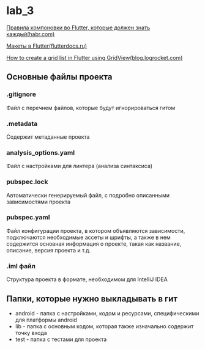 # lab_3

[Правила компоновки во Flutter, которые должен знать каждый(habr.com)](https://habr.com/ru/post/500210/)

[Макеты в Flutter(flutterdocs.ru)](https://flutterdocs.ru/makety-v-flutter/)

[How to create a grid list in Flutter using GridView(blog.logrocket.com)](https://blog.logrocket.com/how-to-create-a-grid-list-in-flutter-using-gridview/)

## Основные файлы проекта

### .gitignore

Файл с перечнем файлов, которые будут игнорироваться гитом

### .metadata

Содержит метаданные проекта

### analysis_options.yaml

Файл с настройками для линтера (анализа синтаксиса)

### pubspec.lock

Автоматически генерируемый файл, с подробно описанными зависимостями проекта

### pubspec.yaml

Файл конфигурации проекта, в котором объявляются зависимости, подключаются необходимые ассеты и шрифты, а также в нем содержится основная информация о проекте, такая как название, описание, версия проекта и т.д.

### .iml файл

Структура проекта в формате, необходимом для IntelliJ IDEA


## Папки, которые нужно выкладывать в гит

* android - папка с настройками, кодом и ресурсами, специфическими для платформы android
* lib - папка с основным кодом, которая также изначально содержит точку входа
* test - папка с тестами для проекта

